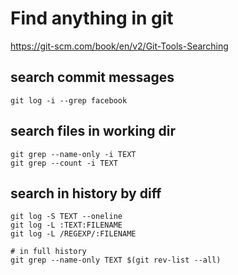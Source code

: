 # Find anything in git
https://git-scm.com/book/en/v2/Git-Tools-Searching

## search commit messages
    git log -i --grep facebook

## search files in working dir    
    git grep --name-only -i TEXT
    git grep --count -i TEXT

## search in history by diff
    git log -S TEXT --oneline
    git log -L :TEXT:FILENAME
    git log -L /REGEXP/:FILENAME
    
    # in full history
    git grep --name-only TEXT $(git rev-list --all)

